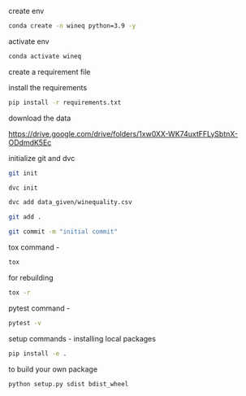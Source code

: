 create env

```bash
conda create -n wineq python=3.9 -y
```

activate env

```bash
conda activate wineq
```

create a requirement file 

install the requirements
```bash
pip install -r requirements.txt
```
download the data

https://drive.google.com/drive/folders/1xw0XX-WK74uxtFFLySbtnX-ODdmdK5Ec

initialize git and dvc 

```bash
git init

dvc init

dvc add data_given/winequality.csv

git add .

git commit -m "initial commit"
```

tox command -
```bash
tox
```
for rebuilding
```bash
tox -r
```

pytest command -
```bash
pytest -v
```

setup commands -
installing local packages
```bash
pip install -e . 
```

to build your own package
```bash
python setup.py sdist bdist_wheel
```